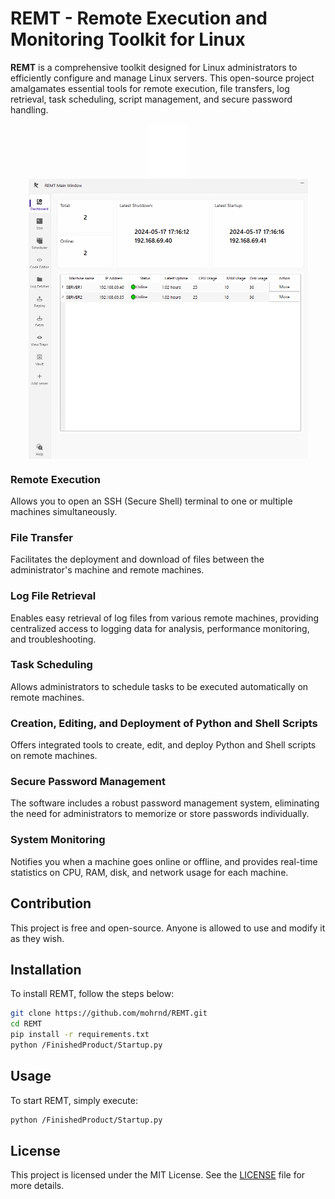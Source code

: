 # REMT - Remote Execution and Monitoring Toolkit for Linux

**REMT** is a comprehensive toolkit designed for Linux administrators to efficiently configure and manage Linux servers. This open-source project amalgamates essential tools for remote execution, file transfers, log retrieval, task scheduling, script management, and secure password handling.

<div style="text-align: center;">
    <img src="READMEIMAGES/white.png" alt="Screenshot" style="zoom: 20%; margin: 100 auto;">
</div>

<img src="READMEIMAGES/Interfaces/Dashboard.PNG" alt="Screenshot" style="display: block; margin: 0 auto; zoom: 50%;" />

### Remote Execution
Allows you to open an SSH (Secure Shell) terminal to one or multiple machines simultaneously.



### File Transfer
Facilitates the deployment and download of files between the administrator's machine and remote machines.



### Log File Retrieval
Enables easy retrieval of log files from various remote machines, providing centralized access to logging data for analysis, performance monitoring, and troubleshooting.



### Task Scheduling
Allows administrators to schedule tasks to be executed automatically on remote machines.



### Creation, Editing, and Deployment of Python and Shell Scripts
Offers integrated tools to create, edit, and deploy Python and Shell scripts on remote machines.


### Secure Password Management
The software includes a robust password management system, eliminating the need for administrators to memorize or store passwords individually.


### System Monitoring
Notifies you when a machine goes online or offline, and provides real-time statistics on CPU, RAM, disk, and network usage for each machine.

## Contribution
This project is free and open-source. Anyone is allowed to use and modify it as they wish.

## Installation
To install REMT, follow the steps below:

```bash
git clone https://github.com/mohrnd/REMT.git
cd REMT
pip install -r requirements.txt
python /FinishedProduct/Startup.py
```

## Usage
To start REMT, simply execute:

```bash
python /FinishedProduct/Startup.py
```

## License
This project is licensed under the MIT License. See the [LICENSE](LICENSE) file for more details.


